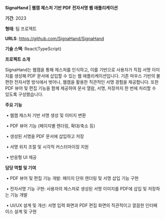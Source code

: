 **SignaHand | 웹캠 제스처 기반 PDF 전자서명 웹 애플리케이션**

**기간**: 2023

**형태**: 팀 프로젝트

**URLS**: https://github.com/SignaHand/SignaHand

**기술 스택**: React(TypeScript)

**프로젝트 소개**

SignaHand는 웹캠을 통해 제스처를 인식하고, 이를 기반으로 사용자가 직접 서명 이미지를 생성해 PDF 문서에 삽입할 수 있는 웹 애플리케이션입니다.
기존 마우스 기반의 불편한 전자서명 방식에서 벗어나, 웹캠을 활용한 직관적인 서명 경험을 제공합니다. 또한 PDF 뷰어 및 편집 기능을 함께 제공하여 문서 열람, 서명, 저장까지 한 번에 처리할 수 있도록 구성했습니다.

**주요 기능**

​	•	웹캠 제스처 기반 서명 생성 및 이미지 변환

​	•	PDF 뷰어 기능 (페이지별 렌더링, 확대/축소 등)

​	•	생성된 서명을 PDF 문서에 삽입하고 저장

​	•	서명 위치 조절 및 시각적 커스터마이징 지원

​	•	반응형 UI 제공

**담당 역할 및 기여**

​	•	PDF 뷰어 및 편집 기능 개발: 페이지 단위 렌더링 및 서명 삽입 기능 구현

​	•	전자서명 기능 구현: 사용자의 제스처로 생성된 서명 이미지를 PDF에 삽입 및 저장하는 기능 개발

​	•	UI/UX 설계 및 개선: 서명 입력 화면과 PDF 편집 화면의 직관적이고 깔끔한 인터페이스 설계 및 구현
